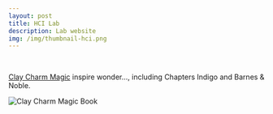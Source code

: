 ```yaml
---
layout: post
title: HCI Lab
description: Lab website
img: /img/thumbnail-hci.png
---
```


<br/>

<a href="http://amzn.to/2tNCjin">Clay Charm Magic</a> inspire wonder..., including <span class="italics">Chapters Indigo</span> and <span class="italics">Barnes &amp; Noble</span>.

<img class="col three" src="{{ site.baseurl }}/img/thumbnail-book.png" alt="Clay Charm Magic Book" title="Clay Charm Magic book"/>